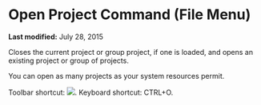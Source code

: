 
# Open Project Command (File Menu)

 **Last modified:** July 28, 2015

Closes the current project or group project, if one is loaded, and opens an existing project or group of projects.

You can open as many projects as your system resources permit.

Toolbar shortcut: 
![](../images/tbr_open_ZA01201720.gif). Keyboard shortcut: CTRL+O.
